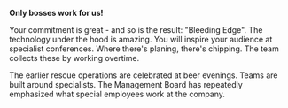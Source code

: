 **Only bosses work for us!**

Your commitment is great - and so is the result: &quot;Bleeding Edge&quot;. The technology under the hood is amazing. You will inspire your audience at specialist conferences. Where there's planing, there's chipping. The team collects these by working overtime.

The earlier rescue operations are celebrated at beer evenings. Teams are built around specialists.
The Management Board has repeatedly emphasized what special employees work at the company.
